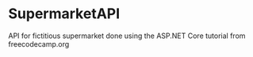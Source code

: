 # SupermarketAPI
API for fictitious supermarket done using the ASP.NET Core tutorial from freecodecamp.org 
